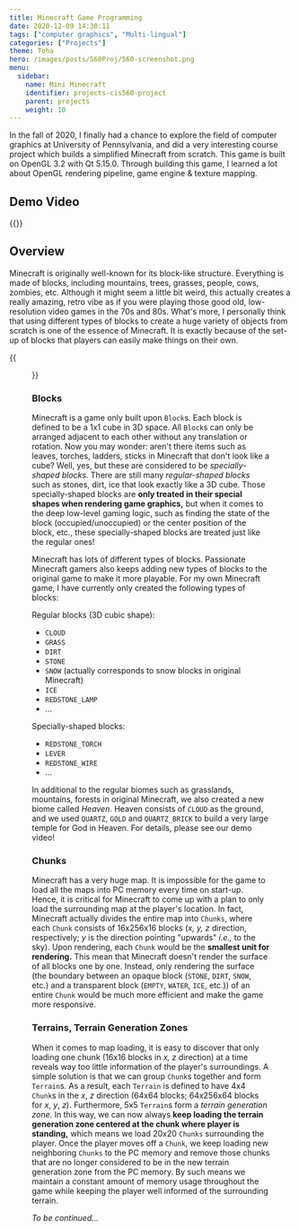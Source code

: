 ```yaml
---
title: Minecraft Game Programming
date: 2020-12-09 14:30:11
tags: ["computer graphics", "Multi-lingual"]
categories: ["Projects"]
theme: Toha
hero: /images/posts/560Proj/560-screenshot.png
menu:
  sidebar:
    name: Mini Minecraft
    identifier: projects-cis560-project
    parent: projects
    weight: 10
---
```


In the fall of 2020, I finally had a chance to explore the field of computer graphics at University of Pennsylvania, and did a very interesting course project which builds a simplified Minecraft from scratch. This game is built on OpenGL 3.2 with Qt 5.15.0. Through building this game, I learned a lot about OpenGL rendering pipeline, game engine & texture mapping.

## Demo Video
{{<youtube l_YViGj6_Qc>}}

<!-- more -->

## Overview
Minecraft is originally well-known for its block-like structure. Everything is made of blocks, including mountains, trees, grasses, people, cows, zombies, etc. Although it might seem a little bit weird, this actually creates a really amazing, retro vibe as if you were playing those good old, low-resolution video games in the 70s and 80s. What's more, I personally think that using different types of blocks to create a huge variety of objects from scratch is one of the essence of Minecraft. It is exactly because of the set-up of blocks that players can easily make things on their own. 

{{<figure src="minecraft.png" caption="Minecraft (Java edition) main menu.">}}

### Blocks
Minecraft is a game only built upon `Block`s. Each block is defined to be a 1x1 cube in 3D space. All `Block`s can only be arranged adjacent to each other without any translation or rotation. Now you may wonder: aren't there items such as leaves, torches, ladders, sticks in Minecraft that don't look like a cube? Well, yes, but these are considered to be *specially-shaped blocks*. There are still many *regular-shaped blocks* such as stones, dirt, ice that look exactly like a 3D cube. Those specially-shaped blocks are **only treated in their special shapes when rendering game graphics,** but when it comes to the deep low-level gaming logic, such as finding the state of the block (occupied/unoccupied) or the center position of the block, etc., these specially-shaped blocks are treated just like the regular ones!

Minecraft has lots of different types of blocks. Passionate Minecraft gamers also keeps adding new types of blocks to the original game to make it more playable. For my own Minecraft game, I have currently only created the following types of blocks:

Regular blocks (3D cubic shape):
- `CLOUD`
- `GRASS`
- `DIRT`
- `STONE`
- `SNOW` (actually corresponds to snow blocks in original Minecraft)
- `ICE`
- `REDSTONE_LAMP`
- ...

Specially-shaped blocks:
- `REDSTONE_TORCH`
- `LEVER`
- `REDSTONE_WIRE`
- ...

In additional to the regular biomes such as grasslands, mountains, forests in original Minecraft, we also created a new biome called *Heaven*. Heaven consists of `CLOUD` as the ground, and we used `QUARTZ`, `GOLD` and `QUARTZ_BRICK` to build a very large temple for God in Heaven. For details, please see our demo video! 

### Chunks
Minecraft has a very huge map. It is impossible for the game to load all the maps into PC memory every time on start-up. Hence, it is critical for Minecraft to come up with a plan to only load the surrounding map at the player's location. In fact, Minecraft actually divides the entire map into `Chunks`, where each `Chunk` consists of 16x256x16 blocks (*x, y, z* direction, respectively; *y* is the direction pointing "upwards" *i.e.,* to the sky). Upon rendering, each `Chunk` would be the **smallest unit for rendering.** This mean that Minecraft doesn't render the surface of all blocks one by one. Instead, only rendering the surface (the boundary between an opaque block (`STONE`, `DIRT`, `SNOW`, etc.) and a transparent block (`EMPTY`, `WATER`, `ICE`, etc.)) of an entire `Chunk` would be much more efficient and make the game more responsive.

### Terrains, Terrain Generation Zones
When it comes to map loading, it is easy to discover that only loading one chunk (16x16 blocks in *x, z* direction) at a time reveals way too little information of the player's surroundings. A simple solution is that we can group `Chunk`s together and form `Terrain`s. As a result, each `Terrain` is defined to have 4x4 `Chunk`s in the *x*, *z* direction (64x64 blocks; 64x256x64 blocks for *x*, *y*, *z*). Furthermore, 5x5 `Terrain`s form a *terrain generation zone.* In this way, we can now always **keep loading the terrain generation zone centered at the chunk where player is standing,** which means we load 20x20 `Chunks` surrounding the player. Once the player moves off a `Chunk`, we keep loading new neighboring `Chunks` to the PC memory and remove those chunks that are no longer considered to be in the new terrain generation zone from the PC memory. By such means we maintain a constant amount of memory usage throughout the game while keeping the player well informed of the surrounding terrain.


*To be continued...*



